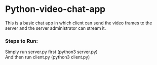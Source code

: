 # Python-video-chat-app
This is a basic chat app in which client can send the video frames to the server and the server administrator can stream it.
<h3>Steps to Run:</h3>
Simply run server.py first (python3 server.py)<br>
And then run client.py (python3 client.py)
